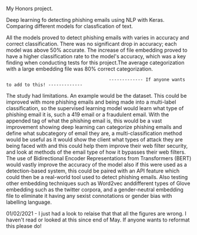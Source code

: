 My Honors project. 

Deep learning fo detecting phishing emails using NLP with Keras. Comparing different models for classfication of text. 

All the models proved to detect phishing emails with varies in accuracy and correct classification. There was no significant drop in accuracy; each model was above 50% accurate. The increase of file embedding proved to have a higher classification rate to the model's accuracy, which was a key finding when conducting tests for this project.The average categorization with a large embedding file was 80% correct categorization.


                                           ------------- If anyone wants to add to this! -------------
The study had limitations. An example would be the dataset. This could be improved with more phishing emails and being made into a multi-label classification, so the supervised learning model would learn what type of phishing email it is, such a 419 email or a fraudulent email. With the appended tag of what the phishing email is, this would be a vast improvement showing deep learning can categorize phishing emails and define what subcategory of email they are, a multi-classification method would be useful as it would show the client what types of attack they are being faced with and this could help them improve their web filter security, and look at methods of the email type of how it bypasses their web filters. The use of Bidirectional Encoder Representations from Transformers (BERT) would vastly improve the accuracy of the model also if this were used as a detection-based system, this could be 
paired with an API feature which could then be a real-world tool used to detect phishing emails. Also testing other embedding techniques such as Word2vec anddifferent types of Glove embedding such as the twitter corpora, and a gender-neutral embedding file to eliminate it having any sexist connotations or gender bias with labelling language.


01/02/2021 - I just had a look to relaise that that all the figures are wrong. I haven't read or looked at this since end of May. If anyone wants to reformat this please do!
